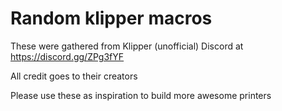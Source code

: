 # Random klipper macros

These were gathered from Klipper (unofficial) Discord at https://discord.gg/ZPg3fYF

All credit goes to their creators

Please use these as inspiration to build more awesome printers
